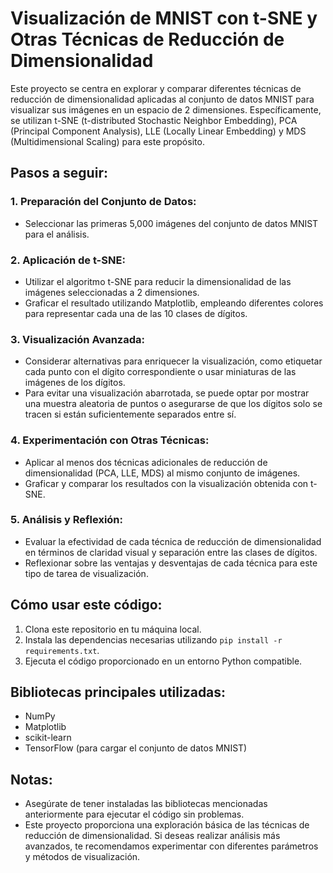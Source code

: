 # Visualización de MNIST con t-SNE y Otras Técnicas de Reducción de Dimensionalidad

Este proyecto se centra en explorar y comparar diferentes técnicas de reducción de dimensionalidad aplicadas al conjunto de datos MNIST para visualizar sus imágenes en un espacio de 2 dimensiones. Específicamente, se utilizan t-SNE (t-distributed Stochastic Neighbor Embedding), PCA (Principal Component Analysis), LLE (Locally Linear Embedding) y MDS (Multidimensional Scaling) para este propósito.

## Pasos a seguir:

### 1. Preparación del Conjunto de Datos:
- Seleccionar las primeras 5,000 imágenes del conjunto de datos MNIST para el análisis.

### 2. Aplicación de t-SNE:
- Utilizar el algoritmo t-SNE para reducir la dimensionalidad de las imágenes seleccionadas a 2 dimensiones.
- Graficar el resultado utilizando Matplotlib, empleando diferentes colores para representar cada una de las 10 clases de dígitos.

### 3. Visualización Avanzada:
- Considerar alternativas para enriquecer la visualización, como etiquetar cada punto con el dígito correspondiente o usar miniaturas de las imágenes de los dígitos.
- Para evitar una visualización abarrotada, se puede optar por mostrar una muestra aleatoria de puntos o asegurarse de que los dígitos solo se tracen si están suficientemente separados entre sí.

### 4. Experimentación con Otras Técnicas:
- Aplicar al menos dos técnicas adicionales de reducción de dimensionalidad (PCA, LLE, MDS) al mismo conjunto de imágenes.
- Graficar y comparar los resultados con la visualización obtenida con t-SNE.

### 5. Análisis y Reflexión:
- Evaluar la efectividad de cada técnica de reducción de dimensionalidad en términos de claridad visual y separación entre las clases de dígitos.
- Reflexionar sobre las ventajas y desventajas de cada técnica para este tipo de tarea de visualización.

## Cómo usar este código:

1. Clona este repositorio en tu máquina local.
2. Instala las dependencias necesarias utilizando `pip install -r requirements.txt`.
3. Ejecuta el código proporcionado en un entorno Python compatible.

## Bibliotecas principales utilizadas:

- NumPy
- Matplotlib
- scikit-learn
- TensorFlow (para cargar el conjunto de datos MNIST)

## Notas:

- Asegúrate de tener instaladas las bibliotecas mencionadas anteriormente para ejecutar el código sin problemas.
- Este proyecto proporciona una exploración básica de las técnicas de reducción de dimensionalidad. Si deseas realizar análisis más avanzados, te recomendamos experimentar con diferentes parámetros y métodos de visualización.
